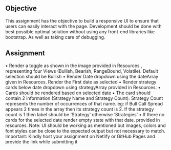 ## Objective

This assignment has the objective to build a responsive UI to ensure that users can easily
interact with the page. Development should be done with best possible optimal solution
without using any front-end libraries like bootstrap. As well as taking care of debugging.

## Assignment

• Render a toggle as shown in the image provided in Resources , representing four Views
(Bullish, Bearish, RangeBound, Volatile). Default selection should be Bullish
• Render Date dropdown using the dateArray given in Resources. Render the First date as
selected
• Render strategy cards below date dropdown using strategyArray provided in Resources.
• Cards should be rendered based on selected date
• The card should contain 2 information (Strategy Name and Strategy Count). Strategy Count
represents the number of occurrences of that name. eg: if Bull Call Spread appears 2 times in
the array then its strategy count is 2. If the strategy count is 1 then label should be ‘Strategy’
otherwise ‘Strategies’
• If there no cards for the selected date render empty state with that date. provided in
resources.
Note: UI should be working as mentioned but images, colors and font styles can be close to the
expected output but not necessary to match.
Important: Kindly host your assignment on Netlify or GitHub Pages and provide the link
while submitting it
